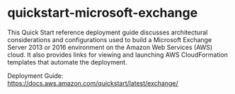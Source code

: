 quickstart-microsoft-exchange
==============

This Quick Start reference deployment guide discusses architectural considerations and configurations used to build a Microsoft Exchange Server 2013 or 2016 environment on the Amazon Web Services (AWS) cloud. It also provides links for viewing and launching AWS CloudFormation templates that automate the deployment.

Deployment Guide: https://docs.aws.amazon.com/quickstart/latest/exchange/ 
